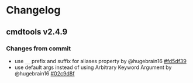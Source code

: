 # Changelog

## cmdtools v2.4.9

### Changes from commit

- use `__` prefix and suffix for aliases property by @hugebrain16 [#fd5df39](https://github.com/HugeBrain16/cmdtools/commit/fd5df392c59ffec7898278b01cbc4ba9e680d380)
- use default args instead of using Arbitrary Keyword Argument by @hugebrain16 [#02c9d8f](https://github.com/HugeBrain16/cmdtools/commit/02c9d8fa7b4c7d207df0c30cb8e056f6fd327ec0)
